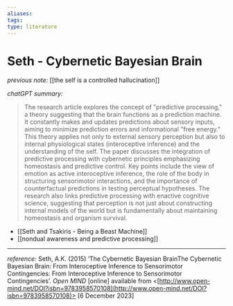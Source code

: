 ```yaml
---
aliases: 
tags: 
type: literature
---
```


# Seth - Cybernetic Bayesian Brain

_previous note:_ [[the self is a controlled hallucination]]

_chatGPT summary:_

> The research article explores the concept of "predictive processing," a theory suggesting that the brain functions as a prediction machine. It constantly makes and updates predictions about sensory inputs, aiming to minimize prediction errors and informational "free energy." This theory applies not only to external sensory perception but also to internal physiological states (interoceptive inference) and the understanding of the self. The paper discusses the integration of predictive processing with cybernetic principles emphasizing homeostasis and predictive control. Key points include the view of emotion as active interoceptive inference, the role of the body in structuring sensorimotor interactions, and the importance of counterfactual predictions in testing perceptual hypotheses. The research also links predictive processing with enactive cognitive science, suggesting that perception is not just about constructing internal models of the world but is fundamentally about maintaining homeostasis and organism survival.

- [[Seth and Tsakiris - Being a Beast Machine]]
- [[nondual awareness and predictive processing]]

---
_reference:_ Seth, A.K. (2015) ‘The Cybernetic Bayesian BrainThe Cybernetic Bayesian Brain: From Interoceptive Inference to Sensorimotor Contingencies: From Interoceptive Inference to Sensorimotor Contingencies’. _Open MIND_ [online] available from <[http://www.open-mind.net/DOI?isbn=9783958570108](http://www.open-mind.net/DOI?isbn=9783958570108)> [6 December 2023]